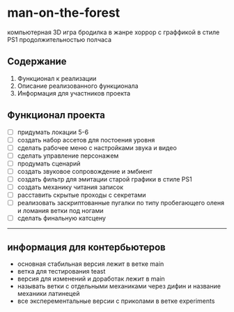 # man-on-the-forest
компьютерная 3D игра бродилка в жанре хоррор с граффикой в стиле PS1 продолжительностью полчаса 
 
## Содержание 
 
1. Функционал к реализации 
2. Описание реализованного функционала 
3. Информация для участников проекта 
 
## Функционал проекта 
 
- [ ] придумать локации 5-6 
- [ ] создать набор ассетов для постоения уровня 
- [ ] сделать рабочее меню с настройками звука и видео 
- [ ] сделать управление персонажем 
- [ ] продумать сценарий 
- [ ] создать звуковое сопровождение и эмбиент 
- [ ] создать фильтр для эмитации старой графики в стиле PS1 
- [ ] создать механику читания записок 
- [ ] расставить скрытые проходы с секретами 
- [ ] реализовать заскриптованные пугалки по типу пробегающего оленя и ломания ветки под ногами 
- [ ] сделать финальную катсцену 
 
---

## информация для контербьютеров
- основная стабильная версия лежит в ветке main
- ветка для тестирования teast
- версия для изменений и доработак лежит в main
- называть ветки с отдельными механиками через дифин и название механики латинецей
- все эксперементальные версии с приколами в ветке experiments
